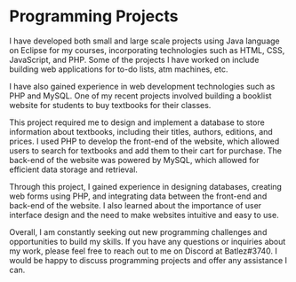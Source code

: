 # Programming Projects
I have developed both small and large scale projects using Java language on Eclipse for my courses, incorporating technologies such as HTML, CSS, JavaScript, and PHP. Some of the projects I have worked on include building web applications for to-do lists, atm machines, etc.

I have also gained experience in web development technologies such as PHP and MySQL. One of my recent projects involved building a booklist website for students to buy textbooks for their classes.

This project required me to design and implement a database to store information about textbooks, including their titles, authors, editions, and prices. I used PHP to develop the front-end of the website, which allowed users to search for textbooks and add them to their cart for purchase. The back-end of the website was powered by MySQL, which allowed for efficient data storage and retrieval.

Through this project, I gained experience in designing databases, creating web forms using PHP, and integrating data between the front-end and back-end of the website. I also learned about the importance of user interface design and the need to make websites intuitive and easy to use.

Overall, I am constantly seeking out new programming challenges and opportunities to build my skills. If you have any questions or inquiries about my work, please feel free to reach out to me on Discord at Batlez#3740. I would be happy to discuss programming projects and offer any assistance I can.
